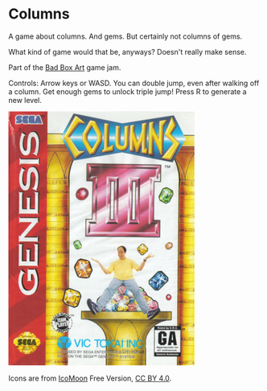 
# Columns

A game about columns. And gems. But certainly not columns of gems.

What kind of game would that be, anyways? Doesn't really make sense.

Part of the [Bad Box Art](http://jams.gamejolt.io/badboxart) game jam.

Controls: Arrow keys or WASD.
You can double jump, even after walking off a column.
Get enough gems to unlock triple jump!
Press R to generate a new level.


![Box art depicting some columns, some gems, and a man with his legs out in a ridiculous manour](boxart.jpg)

Icons are from [IcoMoon](https://icomoon.io/) Free Version, [CC BY 4.0](http://creativecommons.org/licenses/by/4.0/).
